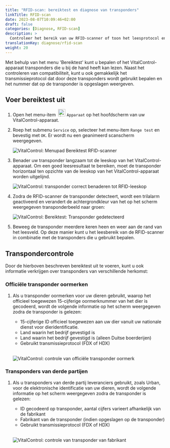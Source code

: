 ```yaml
---
title: "RFID-scan: bereiktest en diagnose van transponders"
linkTitle: RFID-scan
date: 2023-08-07T10:09:46+02:00
draft: false
categories: [Diagnose, RFID-scan]
description: >
  Controleer het bereik van uw RFID-scanner of toon het leesprotocol en de nummers opgeslagen op onbekende transponders.
translationKey: diagnose/rfid-scan
weight: 20
---
```


Met behulp van het menu 'Bereiktest' kunt u bepalen of het VitalControl-apparaat transponders die u bij de hand heeft kan lezen. Naast het controleren van compatibiliteit, kunt u ook gemakkelijk het transmissieprotocol dat door deze transponders wordt gebruikt bepalen en het nummer dat op de transponder is opgeslagen weergeven.

## Voer bereiktest uit

1. Open het menu-item &nbsp;<img src="/icons/device.svg" width="23" align="bottom" alt="Apparaat" /> `Apparaat` op het hoofdscherm van uw VitalControl-apparaat.

1. Roep het submenu `Service` op, selecteer het menu-item `Range test` en bevestig met `OK`. Er wordt nu een geanimeerd scanscherm weergegeven.

    ![VitalControl: Menupad Bereiktest RFID-scanner](../images/rangetest.png "Bereiktest RFID-scanner")

1.  Benader uw transponder langzaam tot de leeskop van het VitalControl-apparaat. Om een goed leesresultaat te bereiken, moet de transponder horizontaal ten opzichte van de leeskop van het VitalControl-apparaat worden uitgelijnd.

    ![ VitalControl: transponder correct benaderen tot RFID-leeskop](/images/diagnosis/transponderscan.svg "Correcte transponderscan")

1. Zodra de RFID-scanner de transponder detecteert, wordt een trilalarm geactiveerd en verandert de achtergrondkleur van het op het scherm weergegeven transponderbeeld naar groen:

   ![VitalControl: Bereiktest: Transponder gedetecteerd](../images/transponder-detected.png "Transponder gedetecteerd")

1. Beweeg de transponder meerdere keren heen en weer aan de rand van het leesveld. Op deze manier kunt u het leesbereik van de RFID-scanner in combinatie met de transponders die u gebruikt bepalen.

## Transpondercontrole

Door de hierboven beschreven bereiktest uit te voeren, kunt u ook informatie verkrijgen over transponders van verschillende herkomst:

### Officiële transponder oormerken

1. Als u transponder oormerken voor uw dieren gebruikt, waarop het officieel toegewezen 15-cijferige oormerknummer van het dier is gecodeerd, wordt de volgende informatie op het scherm weergegeven zodra de transponder is gelezen:

    - 15-cijferige ID officieel toegewezen aan uw dier vanuit uw nationale dienst voor dieridentificatie.
    - Land waarin het bedrijf gevestigd is
    - Land waarin het bedrijf gevestigd is (alleen Duitse boerderijen)
    - Gebruikt transmissieprotocol (FDX of HDX)
    <br>

    ![VitalControl: controle van officiële transponder oormerk](../images/transponder-official.png "Info officiële transponder oormerk")

### Transponders van derde partijen

1. Als u transponders van derde partij leveranciers gebruikt, zoals Urban, voor de elektronische identificatie van uw dieren, wordt de volgende informatie op het scherm weergegeven zodra de transponder is gelezen:

    - ID gecodeerd op transponder, aantal cijfers varieert afhankelijk van de fabrikant
    - Fabrikant van de transponder (indien opgeslagen op de transponder)
    - Gebruikt transmissieprotocol (FDX of HDX)
    <br>

    ![VitalControl: controle van transponder van fabrikant](../images/transponder-manufacturer.png "Info transponder van fabrikant")

